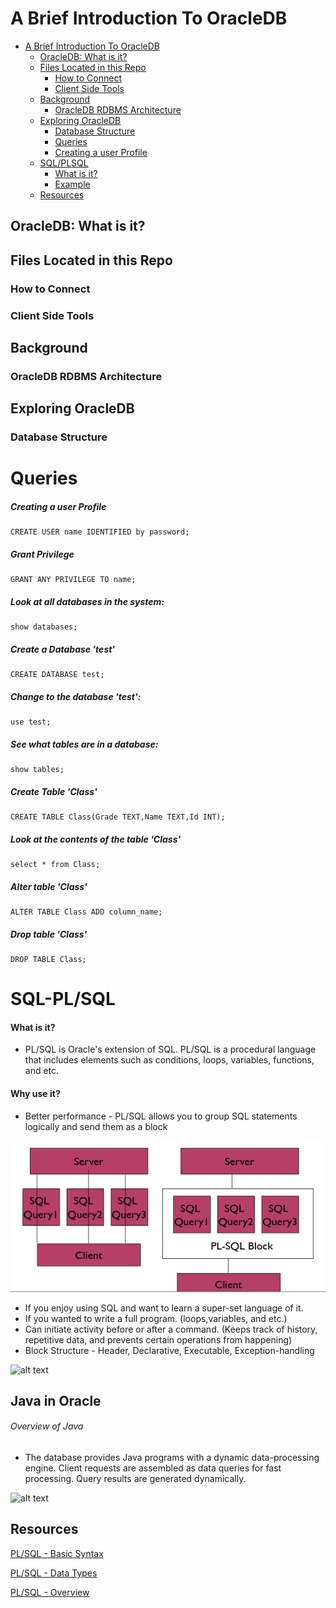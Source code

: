 # A Brief Introduction To OracleDB

<!-- TOC depthFrom:1 depthTo:6 withLinks:1 updateOnSave:1 orderedList:0 -->

- [A Brief Introduction To OracleDB](#a-brief-introduction-to-oracledb)
	- [OracleDB: What is it?](#oracledb-what-is-it)
	- [Files Located in this Repo](#files-located-in-this-repo)
		- [How to Connect](#how-to-connect)
		- [Client Side Tools](#client-side-tools)
	- [Background](#background)
		- [OracleDB RDBMS Architecture](#oracledb-rdbms-architecture)
	- [Exploring OracleDB](#exploring-oracledb)
		- [Database Structure](#database-structure)
		- [Queries](#queries)
		- [Creating a user Profile](#creating-a-user-profile)
	- [SQL/PLSQL](#sqlplsql)
		- [What is it?](#what-is-it)
		- [Example](#example)
	- [Resources](#resources)

<!-- /TOC -->
## OracleDB: What is it?

## Files Located in this Repo
### How to Connect

### Client Side Tools

## Background

### OracleDB RDBMS Architecture

## Exploring OracleDB

### Database Structure


# Queries

##### Creating a user Profile
```
CREATE USER name IDENTIFIED by password;
```

##### Grant Privilege
```
GRANT ANY PRIVILEGE TO name;
```

##### Look at all databases in the system:
```
show databases;
```

##### Create a Database 'test'
```
CREATE DATABASE test;
```

##### Change to the database 'test':
```
use test;
```

##### See what tables are in a database:
```
show tables;
```

##### Create Table 'Class'
```
CREATE TABLE Class(Grade TEXT,Name TEXT,Id INT);
```

##### Look at the contents of the table 'Class'
```
select * from Class;
```

##### Alter table 'Class'
```
ALTER TABLE Class ADD column_name;
```

##### Drop table 'Class'
```
DROP TABLE Class;
```

# SQL-PL/SQL

#### What is it?
 * PL/SQL is Oracle's extension of SQL. PL/SQL is a procedural language that includes elements such as conditions, loops, variables, functions, and etc.   

#### Why use it?
* Better performance - PL/SQL allows you to group SQL statements logically and send them as a block

![alt text]( https://github.com/UMM-CSci-4453-Fall-2017/final-project-twomonitorsonekeyboard/blob/master/images/plsql.png?raw=true"Title")

* If you enjoy using SQL and want to learn a super-set language of it.
* If you wanted to write a full program. (loops,variables, and etc.)
* Can initiate activity before or after a command. (Keeps track of history, repetitive data, and prevents certain operations from happening)
* Block Structure - Header, Declarative, Executable, Exception-handling

![alt text](https://docstore.mik.ua/orelly/oracle/prog2/figs/sql2.1502.gif "Logo Title Text 1")


## Java in Oracle
 ###### Overview of Java
 * The database provides Java programs with a dynamic data-processing engine. Client requests are assembled as data queries for fast processing. Query results are generated dynamically.

 ![alt text](https://docs.oracle.com/cd/E11882_01/server.112/e40540/img/cncpt236.gif "Title")


## Resources
[PL/SQL - Basic Syntax](https://www.tutorialspoint.com/plsql/plsql_basic_syntax.htm)

[PL/SQL - Data Types](https://www.tutorialspoint.com/plsql/plsql_data_types.htm)

[PL/SQL - Overview](https://www.tutorialspoint.com/plsql/plsql_overview.htm)
